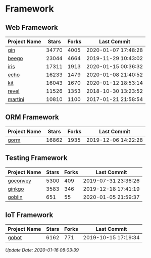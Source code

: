 # Framework

## Web Framework

| Project Name | Stars | Forks | Last Commit |
| ------------ | ----- | ----- | ----------- |
| [gin](https://github.com/gin-gonic/gin) | 34770 | 4005 | 2020-01-07 17:48:28 |
| [beego](https://github.com/astaxie/beego) | 23044 | 4664 | 2019-11-29 10:43:02 |
| [iris](https://github.com/kataras/iris) | 17311 | 1913 | 2020-01-15 00:36:32 |
| [echo](https://github.com/labstack/echo) | 16233 | 1479 | 2020-01-08 21:40:52 |
| [kit](https://github.com/go-kit/kit) | 16043 | 1670 | 2020-01-12 18:53:14 |
| [revel](https://github.com/revel/revel) | 11526 | 1353 | 2018-10-30 13:23:52 |
| [martini](https://github.com/go-martini/martini) | 10810 | 1100 | 2017-01-21 21:58:54 |

## ORM Framework

| Project Name | Stars | Forks | Last Commit |
| ------------ | ----- | ----- | ----------- |
| [gorm](https://github.com/jinzhu/gorm) | 16862 | 1935 | 2019-12-06 14:22:28 |

## Testing Framework

| Project Name | Stars | Forks | Last Commit |
| ------------ | ----- | ----- | ----------- |
| [goconvey](https://github.com/smartystreets/goconvey) | 5300 | 409 | 2019-07-31 23:36:26 |
| [ginkgo](https://github.com/onsi/ginkgo) | 3583 | 346 | 2019-12-18 17:41:19 |
| [goblin](https://github.com/franela/goblin) | 651 | 55 | 2020-01-05 21:59:37 |

## IoT Framework

| Project Name | Stars | Forks | Last Commit |
| ------------ | ----- | ----- | ----------- |
| [gobot](https://github.com/hybridgroup/gobot) | 6162 | 771 | 2019-10-15 17:19:34 |

*Update Date: 2020-01-16 08:03:39*